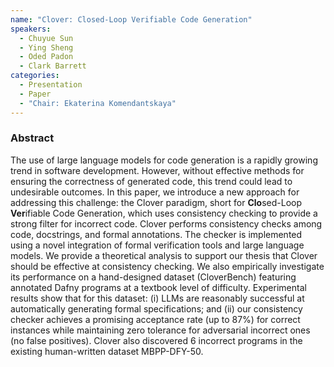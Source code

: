 ```yaml
---
name: "Clover: Closed-Loop Verifiable Code Generation"
speakers:
  - Chuyue Sun
  - Ying Sheng
  - Oded Padon
  - Clark Barrett
categories:
  - Presentation
  - Paper
  - "Chair: Ekaterina Komendantskaya"
---
```


### Abstract

The use of large language models for code generation is a rapidly growing trend in software development.
However, without effective methods for ensuring the correctness of generated code, this trend could lead to undesirable outcomes. In this paper, we introduce a new approach for addressing this challenge: the Clover paradigm, short for **Clo**sed-Loop **Ver**ifiable Code Generation, which uses consistency checking to provide a strong filter for incorrect code.
Clover performs consistency checks among code, docstrings, and formal annotations. The checker is implemented using a novel integration of formal verification tools and large language models.
We provide a theoretical analysis to support our thesis that Clover should be effective at consistency checking.
We also empirically investigate its performance on a hand-designed dataset (CloverBench) featuring annotated Dafny programs at a textbook level of difficulty. Experimental results show that for this dataset: (i) LLMs are reasonably successful at automatically generating formal specifications; and (ii) our consistency checker achieves a promising acceptance rate (up to 87%) for correct instances while maintaining zero tolerance for adversarial incorrect ones (no false positives).
Clover also discovered 6 incorrect programs in the existing human-written dataset MBPP-DFY-50.
